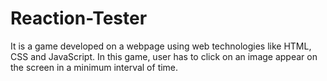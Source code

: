 # Reaction-Tester
It is a game developed on a webpage using web technologies like HTML, CSS and JavaScript. 
In this game, user has to click on an image appear on the screen in a minimum interval of time. 
